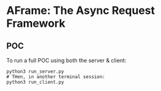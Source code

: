 # AFrame: The Async Request Framework

## POC

To run a full POC using both the server & client:

```shell
python3 run_server.py
# THen, in another terminal session:
python3 run_client.py
```
